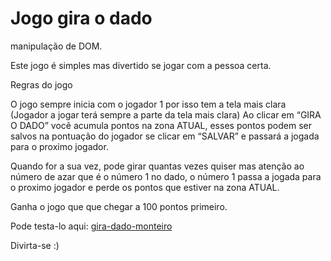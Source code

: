# Jogo gira o dado

manipulação de DOM.

Este jogo é simples mas divertido se jogar com a pessoa certa.

Regras do jogo

O jogo sempre inicia com o jogador 1 por isso tem a tela mais clara (Jogador a jogar terá sempre a parte da tela mais clara)
Ao clicar em “GIRA O DADO” você acumula pontos na zona ATUAL, esses pontos podem ser salvos na pontuação do jogador se clicar em “SALVAR” e passará a jogada para o proximo jogador.

Quando for a sua vez, pode girar quantas vezes quiser mas atenção ao número de azar que é o número 1 no dado, o número 1 passa a jogada para o proximo jogador e perde os pontos que estiver na zona ATUAL.

Ganha o jogo que que chegar a 100 pontos primeiro.

Pode testa-lo aqui: [gira-dado-monteiro](https://gira-dado-monteiro.netlify.app/)

Divirta-se :)
